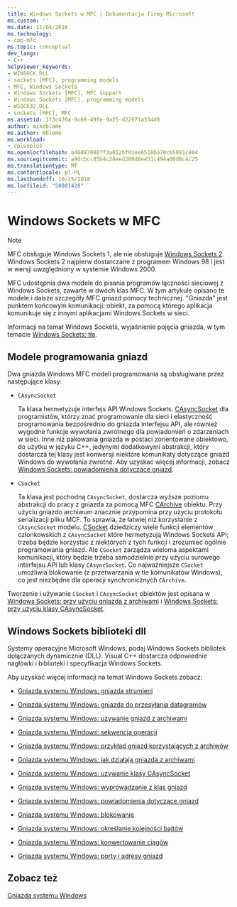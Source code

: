 ```yaml
---
title: Windows Sockets w MFC | Dokumentacja firmy Microsoft
ms.custom: ''
ms.date: 11/04/2016
ms.technology:
- cpp-mfc
ms.topic: conceptual
dev_langs:
- C++
helpviewer_keywords:
- WINSOCK.DLL
- sockets [MFC], programming models
- MFC, Windows Sockets
- Windows Sockets [MFC], MFC support
- Windows Sockets [MFC], programming models
- WSOCK32.DLL
- sockets [MFC], MFC
ms.assetid: 1f3c476a-9c68-49fe-9a25-d22971a334d0
author: mikeblome
ms.author: mblome
ms.workload:
- cplusplus
ms.openlocfilehash: a460870887f3a012bf02ee6518ba70c65881c804
ms.sourcegitcommit: a9dcbcc85b4c28eed280d8e451c494a00d8c4c25
ms.translationtype: MT
ms.contentlocale: pl-PL
ms.lasthandoff: 10/25/2018
ms.locfileid: "50081420"
---
```

# <a name="windows-sockets-in-mfc"></a>Windows Sockets w MFC

> [!NOTE]
>  MFC obsługuje Windows Sockets 1, ale nie obsługuje [Windows Sockets 2](/windows/desktop/WinSock/windows-sockets-start-page-2). Windows Sockets 2 najpierw dostarczane z programem Windows 98 i jest w wersji uwzględniony w systemie Windows 2000.

MFC udostępnia dwa modele do pisania programów łączności sieciowej z Windows Sockets, zawarte w dwóch klas MFC. W tym artykule opisano te modele i dalsze szczegóły MFC gniazd pomocy technicznej. "Gniazda" jest punktem końcowym komunikacji: obiekt, za pomocą którego aplikacja komunikuje się z innymi aplikacjami Windows Sockets w sieci.

Informacji na temat Windows Sockets, wyjaśnienie pojęcia gniazda, w tym temacie [Windows Sockets: tła](../mfc/windows-sockets-background.md).

##  <a name="_core_sockets_programming_models"></a> Modele programowania gniazd

Dwa gniazda Windows MFC modeli programowania są obsługiwane przez następujące klasy:

- `CAsyncSocket`

   Ta klasa hermetyzuje interfejs API Windows Sockets. [CAsyncSocket](../mfc/reference/casyncsocket-class.md) dla programistów, którzy znać programowanie dla sieci i elastyczność programowania bezpośrednio do gniazda interfejsu API, ale również wygodne funkcje wywołania zwrotnego dla powiadomień o zdarzeniach w sieci. Inne niż pakowania gniazda w postaci zorientowane obiektowo, do użytku w języku C++, jedynymi dodatkowymi abstrakcji, który dostarcza tej klasy jest konwersji niektóre komunikaty dotyczące gniazd Windows do wywołania zwrotne. Aby uzyskać więcej informacji, zobacz [Windows Sockets: powiadomienia dotyczące gniazd](../mfc/windows-sockets-socket-notifications.md).

- `CSocket`

   Ta klasa jest pochodną `CAsyncSocket`, dostarcza wyższe poziomu abstrakcji do pracy z gniazda za pomocą MFC [CArchive](../mfc/reference/carchive-class.md) obiektu. Przy użyciu gniazdo archiwum znacznie przypomina przy użyciu protokołu serializacji pliku MCF. To sprawia, że łatwiej niż korzystanie z `CAsyncSocket` modelu. [CSocket](../mfc/reference/csocket-class.md) dziedziczy wiele funkcji elementów członkowskich z `CAsyncSocket` które hermetyzują Windows Sockets API; trzeba będzie korzystać z niektórych z tych funkcji i zrozumieć ogólnie programowania gniazd. Ale `CSocket` zarządza wieloma aspektami komunikacji, który będzie trzeba samodzielnie przy użyciu surowego interfejsu API lub klasy `CAsyncSocket`. Co najważniejsze `CSocket` umożliwia blokowanie (z przetwarzania w tle komunikatów Windows), co jest niezbędne dla operacji synchronicznych `CArchive`.

Tworzenie i używanie `CSocket` i `CAsyncSocket` obiektów jest opisana w [Windows Sockets: przy użyciu gniazda z archiwami](../mfc/windows-sockets-using-sockets-with-archives.md) i [Windows Sockets: przy użyciu klasy CAsyncSocket](../mfc/windows-sockets-using-class-casyncsocket.md).

##  <a name="_core_mfc_socket_samples_and_windows_sockets_dlls"></a> Windows Sockets biblioteki dll

Systemy operacyjne Microsoft Windows, podaj Windows Sockets bibliotek dołączanych dynamicznie (DLL). Visual C++ dostarcza odpowiednie nagłówki i biblioteki i specyfikacja Windows Sockets.

Aby uzyskać więcej informacji na temat Windows Sockets zobacz:

- [Gniazda systemu Windows: gniazda strumieni](../mfc/windows-sockets-stream-sockets.md)

- [Gniazda systemu Windows: gniazda do przesyłania datagramów](../mfc/windows-sockets-datagram-sockets.md)

- [Gniazda systemu Windows: używanie gniazd z archiwami](../mfc/windows-sockets-using-sockets-with-archives.md)

- [Gniazda systemu Windows: sekwencja operacji](../mfc/windows-sockets-sequence-of-operations.md)

- [Gniazda systemu Windows: przykład gniazd korzystających z archiwów](../mfc/windows-sockets-example-of-sockets-using-archives.md)

- [Gniazda systemu Windows: jak działają gniazda z archiwami](../mfc/windows-sockets-how-sockets-with-archives-work.md)

- [Gniazda systemu Windows: używanie klasy CAsyncSocket](../mfc/windows-sockets-using-class-casyncsocket.md)

- [Gniazda systemu Windows: wyprowadzanie z klas gniazd](../mfc/windows-sockets-deriving-from-socket-classes.md)

- [Gniazda systemu Windows: powiadomienia dotyczące gniazd](../mfc/windows-sockets-socket-notifications.md)

- [Gniazda systemu Windows: blokowanie](../mfc/windows-sockets-blocking.md)

- [Gniazda systemu Windows: określanie kolejności bajtów](../mfc/windows-sockets-byte-ordering.md)

- [Gniazda systemu Windows: konwertowanie ciągów](../mfc/windows-sockets-converting-strings.md)

- [Gniazda systemu Windows: porty i adresy gniazd](../mfc/windows-sockets-ports-and-socket-addresses.md)

## <a name="see-also"></a>Zobacz też

[Gniazda systemu Windows](../mfc/windows-sockets.md)

